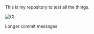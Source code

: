 This is my repository to test all the things.

![CI](https://github.com/kwacky1/camo-cache-test/workflows/CI/badge.svg)

Longer commit messages

